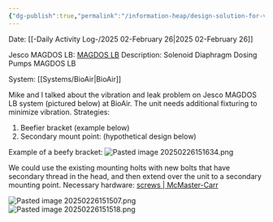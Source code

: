 ```yaml
---
{"dg-publish":true,"permalink":"/information-heap/design-solution-for-vibrating-jesco-unit-in-bio-air-system/","noteIcon":"","created":"2025-07-07T14:23:44.767-05:00"}
---
```


Date: [[-Daily Activity Log-/2025 02-February 26\|2025 02-February 26]]

Jesco MAGDOS LB: [MAGDOS LB](https://www.lutz-jesco.com/en/products/dosing-pumps/solenoid-diaphragm-dosing-pumps/magdos-lb/)
Description: Solenoid Diaphragm Dosing Pumps MAGDOS LB

System: [[Systems/BioAir\|BioAir]]

Mike and I talked about the vibration and leak problem on Jesco MAGDOS LB system (pictured below) at BioAir. The unit needs additional fixturing to minimize vibration.
Strategies: 
1. Beefier bracket (example below)
2. Secondary mount point: (hypothetical design below)

Example of a beefy bracket:
![Pasted image 20250226151634.png](/img/user/Pasted%20image%2020250226151634.png)


We could use the existing mounting holts with new bolts that have secondary thread in the head, and then extend over the unit to a secondary mounting point.
Necessary hardware: [screws | McMaster-Carr](https://www.mcmaster.com/products/screws/thread-adapters~/metric-to-metric-female-hex-thread-adapters/)

![Pasted image 20250226151507.png](/img/user/Pasted%20image%2020250226151507.png)
![Pasted image 20250226151518.png](/img/user/Pasted%20image%2020250226151518.png)
